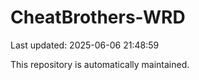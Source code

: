 # CheatBrothers-WRD

Last updated: 2025-06-06 21:48:59

This repository is automatically maintained.
